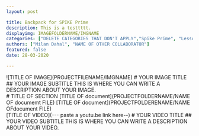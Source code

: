 ```yaml
---
layout: post

title: Backpack for SPIKE Prime
description: This is a testtttt.
displayimg: IMAGEFOLDERNAME/IMGNAME
categories: ["DELETE CATEGORIES THAT DON'T APPLY","Spike Prime", "Lesson Plans", "Makerspaces", "Robotics", "Ev3/NXT", "3D Printing", "Tech"]
authors: ["Milan Dahal", "NAME OF OTHER COLLABORATOR"]
featured: false
date: 28-03-2020

---
```



<!--IMAGE_TEXT_OVERLAY creates a image with a text box over it--------------------->
<div class="image_text_overlay" markdown="1">
![TITLE OF IMAGE](PROJECTFILENAME/IMGNAME)
# YOUR IMAGE TITLE
## YOUR IMAGE SUBTITLE
THIS IS WHERE YOU CAN WRITE A DESCRIPTION ABOUT YOUR IMAGE.
</div>

<!--document creates a grid of documentss--------------------->
<div class="document" markdown="1">
# TITLE OF SECTION
[TITLE OF document](PROJECTFOLDERNAME/NAME OF documemt FILE)
[TITLE OF document](PROJECTFOLDERENAME/NAME OFdocument FILE)
<!-- insert as many links here as you want to dynamically create a grid of pdfs-->
</div>

<!--VIDEO_TEXT_OVERLAY creates a video with a text box over it--------------------->
<div class="video_text_overlay" markdown="1">
[TITLE OF VIDEO](--- paste a youtu.be link here--)
# YOUR VIDEO TITLE
## YOUR VIDEO SUBTITLE
THIS IS WHERE YOU CAN WRITE A DESCRIPTION ABOUT YOUR VIDEO.
